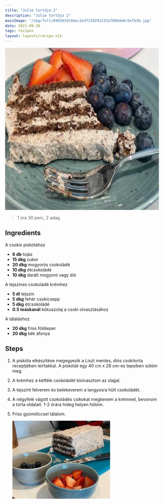 ```yaml
---
title: "Julie tortája 2"
description: "Julie tortája 2"
mainImage: "/img/full/699363dcbbec2e3f228291233a780bde6c5efb3b.jpg"
date: 2021-09-30
tags: recipes
layout: layouts/recipe.njk
---
```

                            
<p align="center"><a href="https://cookpad.com/hu/receptek/15551009-julie-tortaja-2" rel="Recipe source page"><img width="751" height="532" src="/img/full/699363dcbbec2e3f228291233a780bde6c5efb3b.jpg"/></a></p>

> 1 óra 30 perc, 2 adag 

## Ingredients

A csokis piskótához
* **6 db** tojás
* **15 dkg** cukor
* **20 dkg** mogyorós csokoládé
* **10 dkg** étcsokoládé
* **10 dkg** darált mogyoró vagy dió

A tejszínes csokoládé krémhez
* **5 dl** tejszín
* **5 dkg** fehér csokicsepp
* **5 dkg** étcsokoládé
* **0.5 teáskanál** kókuszolaj a csoki olvasztásához

A tálaláshoz
* **20 dkg** friss földieper
* **20 dkg** kék áfonya

## Steps

1. A piskóta elkészítése megegyezik a Liszt mentes, diós csokitorta receptjében leírtakkal. A piskótát egy 40 cm x 28 cm-es tepsiben sütöm meg.
 
    <div style="clear: both"/>

2. A krémhez a kétféle csokoládét kiolvasztom az olajjal.
 
    <div style="clear: both"/>

3. A tejszínt felverem és belekeverem a langyosra hűlt csokoládét.
 
    <div style="clear: both"/>

4. A négyfelé vágott csokoládés csíkokat megkenem a krémmel, bevonom a torta oldalait. 1-2 órára hideg helyen hűtöm.
 
    <div style="clear: both"/>

5. Friss gyümölccsel tálalom.
 
    <p><img width="320" height="256" align="left" src="/img/full/a6c0648288fb9f4bbaa13ccbc6a6c018323f4919.jpg"/></p><div style="clear: both"/>

